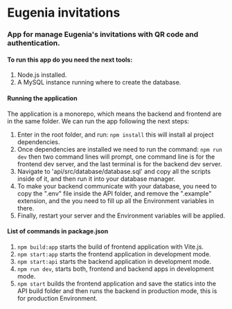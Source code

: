 # Eugenia invitations

### App for manage Eugenia's invitations with QR code and authentication.

#### To run this app do you need the next tools:

1. Node.js installed.
2. A MySQL instance running where to create the database.

#### Running the application

The application is a monorepo, which means the backend and frontend are in the same folder.
We can run the app following the next steps:

1. Enter in the root folder, and run: `npm install` this will install al project dependencies.
2. Once dependencies are installed we need to run the command: `npm run dev` then two command lines will prompt, one command line is for the frontend dev server, and the last terminal is for the backend dev server.
3. Navigate to 'api/src/database/database.sql' and copy all the scripts inside of it, and then run it into your database manager.
4. To make your backend communicate with your database, you need to copy the ".env" file inside the API folder, and remove the ".example" extension, and the you need to fill up all the Environment variables in there.
5. Finally, restart your server and the Environment variables will be applied.

#### List of commands in package.json

1. `npm build:app` starts the build of frontend application with Vite.js.
2. `npm start:app` starts the frontend application in development mode.
3. `npm start:api` starts the backend application in development mode.
4. `npm run dev`, starts both, frontend and backend apps in development mode.
5. `npm start` builds the frontend application and save the statics into the API build folder and then runs the backend in production mode, this is for production Environment.
